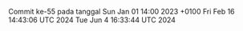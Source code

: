 Commit ke-55 pada tanggal Sun Jan 01 14:00 2023 +0100
Fri Feb 16 14:43:06 UTC 2024
Tue Jun  4 16:33:44 UTC 2024
